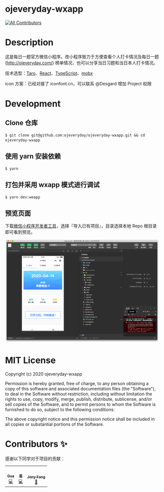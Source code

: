 # ojeveryday-wxapp

<!-- ALL-CONTRIBUTORS-BADGE:START - Do not remove or modify this section -->
[![All Contributors](https://img.shields.io/badge/all_contributors-3-orange.svg?style=flat-square)](#contributors-)
<!-- ALL-CONTRIBUTORS-BADGE:END -->

# Description

这是每日一题官方微信小程序。改小程序致力于方便查看个人打卡情况及每日一题 (http://ojeveryday.com/) 榜单情况，也可以分享当日习题和当日本人打卡情况。

技术选型：[Taro](https://github.com/NervJS/taro)、[React](https://github.com/facebook/react)、[TypeScript](https://github.com/microsoft/TypeScript)、[mobx](https://github.com/mobxjs/mobx)

icon 方案：已经对接了 iconfont.cn，可以联系 @Desgard 增加 Project 权限

# Development

## Clone 仓库

```shell
$ git clone git@github.com:ojeveryday/ojeveryday-wxapp.git && cd ojeveryday-wxapp
```

## 使用 yarn 安装依赖

```shell
$ yarn
```

## 打包并采用 wxapp 模式进行调试

```shell
$ yarn dev:weapp
```

## 预览页面

下载[微信小程序开发者工具](https://developers.weixin.qq.com/miniprogram/dev/devtools/download.html)，选择『导入已有项目』，目录选择本地 Repo 根目录即可看到预览。

![](./help/screenshot.png)

# MIT License

Copyright (c) 2020 ojeveryday-wxapp

Permission is hereby granted, free of charge, to any person obtaining a copy
of this software and associated documentation files (the "Software"), to deal
in the Software without restriction, including without limitation the rights
to use, copy, modify, merge, publish, distribute, sublicense, and/or sell
copies of the Software, and to permit persons to whom the Software is
furnished to do so, subject to the following conditions:

The above copyright notice and this permission notice shall be included in all
copies or substantial portions of the Software.

# Contributors ✨

感谢以下同学对于项目的贡献：

<!-- ALL-CONTRIBUTORS-LIST:START - Do not remove or modify this section -->
<!-- prettier-ignore-start -->
<!-- markdownlint-disable -->
<table>
  <tr>
    <td align="center"><a href="https://www.desgard.com/"><img src="https://avatars3.githubusercontent.com/u/7804535?v=4" width="100px;" alt=""/><br /><sub><b>Gua</b></sub></a><br /><a href="https://github.com/Desgard/ojeveryday-wxapp/commits?author=Desgard" title="Code">💻</a></td>
    <td align="center"><a href="https://github.com/bifjhh"><img src="https://avatars0.githubusercontent.com/u/29394439?v=4" width="100px;" alt=""/><br /><sub><b> 茧</b></sub></a><br /><a href="https://github.com/Desgard/ojeveryday-wxapp/commits?author=bifjhh" title="Code">💻</a></td>
    <td align="center"><a href="https://www.jonyfang.com/"><img src="https://avatars3.githubusercontent.com/u/12381169?v=4" width="100px;" alt=""/><br /><sub><b>Jony Fang</b></sub></a><br /><a href="#design-JonyFang" title="Design">🎨</a></td>
  </tr>
</table>

<!-- markdownlint-enable -->
<!-- prettier-ignore-end -->
<!-- ALL-CONTRIBUTORS-LIST:END -->
